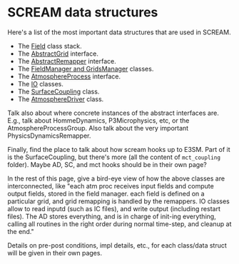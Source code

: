 # SCREAM data structures

Here's a list of the most important data structures that are used in SCREAM.

* The [Field](concepts/field.md) class stack.
* The [AbstractGrid](concepts/grid.md) interface.
* The [AbstractRemapper](concepts/remap.md) interface.
* The [FieldManager and GridsManager](concepts/fm.md) classes.
* The [AtmosphereProcess](concepts/atm_proc.md) interface.
* The [IO](concepts/io.md) classes.
* The [SurfaceCoupling](concepts/sc.md) class.
* The [AtmosphereDriver](concepts/ad.md) class.

Talk also about where concrete instances of the abstract interfaces are.
E.g., talk about HommeDynamics, P3Microphysics, etc, or the AtmosphereProcessGroup.
Also talk about the very important PhysicsDynamicsRemapper.

Finally, find the place to talk about how scream hooks up to E3SM. Part of it
is the SurfaceCoupling, but there's more (all the content of `mct_coupling` folder).
Maybe AD, SC, and mct hooks should be in their own page?

In the rest of this page, give a bird-eye view of how the above classes are interconnected,
like "each atm proc receives input fields and compute output fields, stored in the
field manager. each field is defined on a particular grid, and grid remapping is handled
by the remappers. IO classes allow to read inputd (such as IC files), and write output
(including restart files). The AD stores everything, and is in charge of init-ing everything, calling
all routines in the right order during normal time-step, and cleanup at the end."

Details on pre-post conditions, impl details, etc., for each class/data struct will be given
in their own pages.
